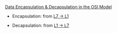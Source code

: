 [Data Encapsulation & Decapsulation in the OSI Model](http://www.firewall.cx/networking-topics/the-osi-model/179-osi-data-encapsulation.html)

- Encapsulation: from [L7 -> L1](http://www.firewall.cx/images/stories/osi-encap-decap-1.gif)

- Decapsulation: from [L1 -> L7](http://www.firewall.cx/images/stories/osi-encap-decap-2.gif)